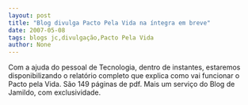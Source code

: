 ```yaml
---
layout: post
title: "Blog divulga Pacto Pela Vida na íntegra em breve"
date: 2007-05-08
tags: blogs jc,divulgação,Pacto Pela Vida
author: None
---
```

Com a ajuda do pessoal de Tecnologia, dentro de instantes, estaremos disponibilizando o relat&oacute;rio completo que explica como vai funcionar o Pacto pela Vida.
S&atilde;o 149 p&aacute;ginas de pdf.
Mais um servi&ccedil;o do Blog de Jamildo, com exclusividade. 